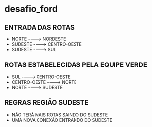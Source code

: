 # desafio_ford

## ENTRADA DAS ROTAS
 - NORTE ----> NORDESTE
 - SUDESTE ----> CENTRO-OESTE
 - SUDESTE ----> SUL

 ## ROTAS ESTABELECIDAS PELA EQUIPE VERDE
 - SUL ----> CENTRO-OESTE
 - CENTRO-OESTE ----> NORTE
 - NORTE ----> SUDESTE

 ## REGRAS REGIÃO SUDESTE
 - NÃO TERÁ MAIS ROTAS SAINDO DO SUDESTE
 - UMA NOVA CONEXÃO ENTRANDO DO SUDESTE